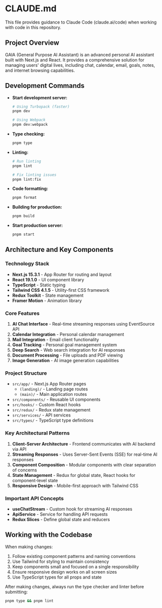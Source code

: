 # CLAUDE.md

This file provides guidance to Claude Code (claude.ai/code) when working with code in this repository.

## Project Overview

GAIA (General Purpose AI Assistant) is an advanced personal AI assistant built with Next.js and React. It provides a comprehensive solution for managing users' digital lives, including chat, calendar, email, goals, notes, and internet browsing capabilities.

## Development Commands

- **Start development server:**
  ```bash
  # Using Turbopack (faster)
  pnpm dev
  
  # Using Webpack
  pnpm dev:webpack
  ```

- **Type checking:**
  ```bash
  pnpm type
  ```

- **Linting:**
  ```bash
  # Run linting
  pnpm lint
  
  # Fix linting issues
  pnpm lint:fix
  ```

- **Code formatting:**
  ```bash
  pnpm format
  ```

- **Building for production:**
  ```bash
  pnpm build
  ```

- **Start production server:**
  ```bash
  pnpm start
  ```

## Architecture and Key Components

### Technology Stack
- **Next.js 15.3.1** - App Router for routing and layout
- **React 19.1.0** - UI component library
- **TypeScript** - Static typing
- **Tailwind CSS 4.1.5** - Utility-first CSS framework
- **Redux Toolkit** - State management
- **Framer Motion** - Animation library

### Core Features
1. **AI Chat Interface** - Real-time streaming responses using EventSource API
2. **Calendar Integration** - Personal calendar management
3. **Mail Integration** - Email client functionality
4. **Goal Tracking** - Personal goal management system
5. **Deep Search** - Web search integration for AI responses
6. **Document Processing** - File uploads and PDF viewing
7. **Image Generation** - AI image generation capabilities

### Project Structure
- `src/app/` - Next.js App Router pages
  - `(landing)/` - Landing page routes
  - `(main)/` - Main application routes
- `src/components/` - Reusable UI components
- `src/hooks/` - Custom React hooks
- `src/redux/` - Redux state management
- `src/services/` - API services
- `src/types/` - TypeScript type definitions

### Key Architectural Patterns
1. **Client-Server Architecture** - Frontend communicates with AI backend via API
2. **Streaming Responses** - Uses Server-Sent Events (SSE) for real-time AI responses
3. **Component Composition** - Modular components with clear separation of concerns
4. **State Management** - Redux for global state, React hooks for component-level state
5. **Responsive Design** - Mobile-first approach with Tailwind CSS

### Important API Concepts
- **useChatStream** - Custom hook for streaming AI responses
- **ApiService** - Service for handling API requests
- **Redux Slices** - Define global state and reducers

## Working with the Codebase

When making changes:
1. Follow existing component patterns and naming conventions
2. Use Tailwind for styling to maintain consistency
3. Keep components small and focused on a single responsibility
4. Ensure responsive design works on all screen sizes
5. Use TypeScript types for all props and state

After making changes, always run the type checker and linter before submitting:
```bash
pnpm type && pnpm lint
```